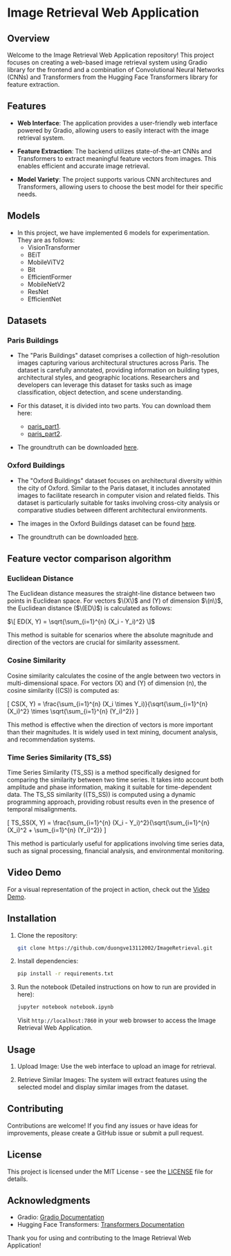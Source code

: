 # Image Retrieval Web Application

## Overview

Welcome to the Image Retrieval Web Application repository! This project focuses on creating a web-based image retrieval system using Gradio library for the frontend and a combination of Convolutional Neural Networks (CNNs) and Transformers from the Hugging Face Transformers library for feature extraction.

## Features

- **Web Interface**: The application provides a user-friendly web interface powered by Gradio, allowing users to easily interact with the image retrieval system.

- **Feature Extraction**: The backend utilizes state-of-the-art CNNs and Transformers to extract meaningful feature vectors from images. This enables efficient and accurate image retrieval.

- **Model Variety**: The project supports various CNN architectures and Transformers, allowing users to choose the best model for their specific needs.

## Models

* In this project, we have implemented 6 models for experimentation. They are as follows:
  * VisionTransformer
  * BEiT
  * MobileViTV2
  * Bit
  * EfficientFormer
  * MobileNetV2
  * ResNet
  * EfficientNet

## Datasets
### Paris Buildings

- The "Paris Buildings" dataset comprises a collection of high-resolution images capturing various architectural structures across Paris. The dataset is carefully annotated, providing information on building types, architectural styles, and geographic locations. Researchers and developers can leverage this dataset for tasks such as image classification, object detection, and scene understanding.

- For this dataset, it is divided into two parts. You can download them here:
   * [paris_part1](https://thor.robots.ox.ac.uk/datasets/paris-buildings/paris_1-v1.tgz).
   * [paris_part2](https://thor.robots.ox.ac.uk/datasets/paris-buildings/paris_2-v1.tgz).

- The groundtruth can be downloaded [here](https://www.robots.ox.ac.uk/~vgg/data/parisbuildings/paris_120310.tgz).

### Oxford Buildings

- The "Oxford Buildings" dataset focuses on architectural diversity within the city of Oxford. Similar to the Paris dataset, it includes annotated images to facilitate research in computer vision and related fields. This dataset is particularly suitable for tasks involving cross-city analysis or comparative studies between different architectural environments.

- The images in the Oxford Buildings dataset can be found [here](https://thor.robots.ox.ac.uk/datasets/oxford-buildings/oxbuild_images-v1.tgz).
- The groundtruth can be downloaded [here](https://www.robots.ox.ac.uk/~vgg/data/oxbuildings/gt_files_170407.tgz).

## Feature vector comparison algorithm

### Euclidean Distance

The Euclidean distance measures the straight-line distance between two points in Euclidean space. For vectors $\(X\)$ and \(Y\) of dimension $\(n\)$, the Euclidean distance ($\(ED\)$) is calculated as follows:

$\[ ED(X, Y) = \sqrt{\sum_{i=1}^{n} (X_i - Y_i)^2} \]$

This method is suitable for scenarios where the absolute magnitude and direction of the vectors are crucial for similarity assessment.

### Cosine Similarity

Cosine similarity calculates the cosine of the angle between two vectors in multi-dimensional space. For vectors \(X\) and \(Y\) of dimension \(n\), the cosine similarity (\(CS\)) is computed as:

\[ CS(X, Y) = \frac{\sum_{i=1}^{n} (X_i \times Y_i)}{\sqrt{\sum_{i=1}^{n} (X_i)^2} \times \sqrt{\sum_{i=1}^{n} (Y_i)^2}} \]

This method is effective when the direction of vectors is more important than their magnitudes. It is widely used in text mining, document analysis, and recommendation systems.

### Time Series Similarity (TS_SS)

Time Series Similarity (TS_SS) is a method specifically designed for comparing the similarity between two time series. It takes into account both amplitude and phase information, making it suitable for time-dependent data. The TS_SS similarity (\(TS\_SS\)) is computed using a dynamic programming approach, providing robust results even in the presence of temporal misalignments.

\[ TS\_SS(X, Y) = \frac{\sum_{i=1}^{n} (X_i - Y_i)^2}{\sqrt{\sum_{i=1}^{n} (X_i)^2 + \sum_{i=1}^{n} (Y_i)^2}} \]

This method is particularly useful for applications involving time series data, such as signal processing, financial analysis, and environmental monitoring.

## Video Demo

For a visual representation of the project in action, check out the [Video Demo](demo/Video-demo.mp4).

## Installation

1. Clone the repository:

   ```bash
   git clone https://github.com/duongve13112002/ImageRetrieval.git
   ```

2. Install dependencies:

   ```bash
   pip install -r requirements.txt
   ```

3. Run the notebook (Detailed instructions on how to run are provided in here):
   ```bash
   jupyter notebook notebook.ipynb
   ```

   Visit `http://localhost:7860` in your web browser to access the Image Retrieval Web Application.


## Usage

1. Upload Image: Use the web interface to upload an image for retrieval.

2. Retrieve Similar Images: The system will extract features using the selected model and display similar images from the dataset.

## Contributing

Contributions are welcome! If you find any issues or have ideas for improvements, please create a GitHub issue or submit a pull request.

## License

This project is licensed under the MIT License - see the [LICENSE](LICENSE) file for details.

## Acknowledgments

- Gradio: [Gradio Documentation](https://gradio.app/docs)
- Hugging Face Transformers: [Transformers Documentation](https://huggingface.co/transformers/)

Thank you for using and contributing to the Image Retrieval Web Application!
